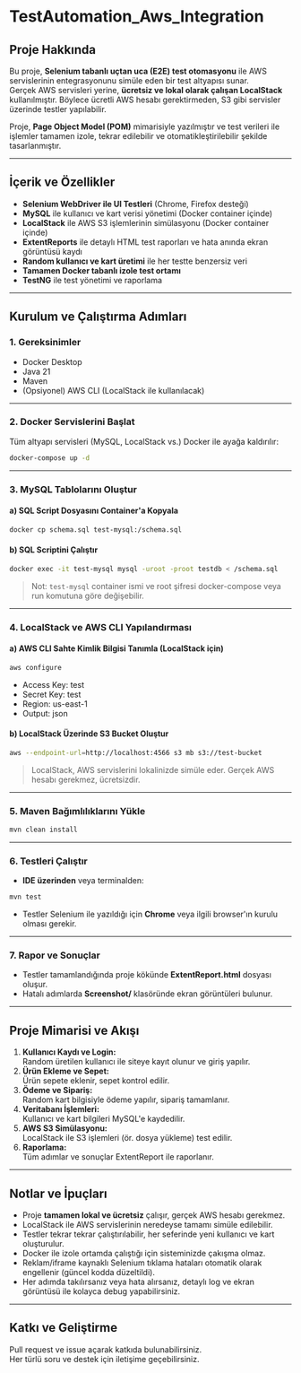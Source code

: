 # TestAutomation_Aws_Integration

## Proje Hakkında

Bu proje, **Selenium tabanlı uçtan uca (E2E) test otomasyonu** ile AWS servislerinin entegrasyonunu simüle eden bir test altyapısı sunar.  
Gerçek AWS servisleri yerine, **ücretsiz ve lokal olarak çalışan LocalStack** kullanılmıştır. Böylece ücretli AWS hesabı gerektirmeden, S3 gibi servisler üzerinde testler yapılabilir.

Proje, **Page Object Model (POM)** mimarisiyle yazılmıştır ve test verileri ile işlemler tamamen izole, tekrar edilebilir ve otomatikleştirilebilir şekilde tasarlanmıştır.

---

## İçerik ve Özellikler

- **Selenium WebDriver ile UI Testleri** (Chrome, Firefox desteği)
- **MySQL** ile kullanıcı ve kart verisi yönetimi (Docker container içinde)
- **LocalStack** ile AWS S3 işlemlerinin simülasyonu (Docker container içinde)
- **ExtentReports** ile detaylı HTML test raporları ve hata anında ekran görüntüsü kaydı
- **Random kullanıcı ve kart üretimi** ile her testte benzersiz veri
- **Tamamen Docker tabanlı izole test ortamı**
- **TestNG** ile test yönetimi ve raporlama

---

## Kurulum ve Çalıştırma Adımları

### 1. Gereksinimler

- Docker Desktop
- Java 21
- Maven
- (Opsiyonel) AWS CLI (LocalStack ile kullanılacak)

---

### 2. Docker Servislerini Başlat

Tüm altyapı servisleri (MySQL, LocalStack vs.) Docker ile ayağa kaldırılır:
```sh
docker-compose up -d
```

---

### 3. MySQL Tablolarını Oluştur

#### a) SQL Script Dosyasını Container'a Kopyala
```sh
docker cp schema.sql test-mysql:/schema.sql
```

#### b) SQL Scriptini Çalıştır
```sh
docker exec -it test-mysql mysql -uroot -proot testdb < /schema.sql
```
> Not: `test-mysql` container ismi ve root şifresi docker-compose veya run komutuna göre değişebilir.

---

### 4. LocalStack ve AWS CLI Yapılandırması

#### a) AWS CLI Sahte Kimlik Bilgisi Tanımla (LocalStack için)
```sh
aws configure
```
- Access Key: test
- Secret Key: test
- Region: us-east-1
- Output: json

#### b) LocalStack Üzerinde S3 Bucket Oluştur
```sh
aws --endpoint-url=http://localhost:4566 s3 mb s3://test-bucket
```

> LocalStack, AWS servislerini lokalinizde simüle eder. Gerçek AWS hesabı gerekmez, ücretsizdir.

---

### 5. Maven Bağımlılıklarını Yükle

```sh
mvn clean install
```

---

### 6. Testleri Çalıştır

- **IDE üzerinden** veya terminalden:
```sh
mvn test
```
- Testler Selenium ile yazıldığı için **Chrome** veya ilgili browser'ın kurulu olması gerekir.

---

### 7. Rapor ve Sonuçlar

- Testler tamamlandığında proje kökünde **ExtentReport.html** dosyası oluşur.
- Hatalı adımlarda **Screenshot/** klasöründe ekran görüntüleri bulunur.

---

## Proje Mimarisi ve Akışı

1. **Kullanıcı Kaydı ve Login:**  
   Random üretilen kullanıcı ile siteye kayıt olunur ve giriş yapılır.
2. **Ürün Ekleme ve Sepet:**  
   Ürün sepete eklenir, sepet kontrol edilir.
3. **Ödeme ve Sipariş:**  
   Random kart bilgisiyle ödeme yapılır, sipariş tamamlanır.
4. **Veritabanı İşlemleri:**  
   Kullanıcı ve kart bilgileri MySQL'e kaydedilir.
5. **AWS S3 Simülasyonu:**  
   LocalStack ile S3 işlemleri (ör. dosya yükleme) test edilir.
6. **Raporlama:**  
   Tüm adımlar ve sonuçlar ExtentReport ile raporlanır.

---

## Notlar ve İpuçları

- Proje **tamamen lokal ve ücretsiz** çalışır, gerçek AWS hesabı gerekmez.
- LocalStack ile AWS servislerinin neredeyse tamamı simüle edilebilir.
- Testler tekrar tekrar çalıştırılabilir, her seferinde yeni kullanıcı ve kart oluşturulur.
- Docker ile izole ortamda çalıştığı için sisteminizde çakışma olmaz.
- Reklam/iframe kaynaklı Selenium tıklama hataları otomatik olarak engellenir (güncel kodda düzeltildi).
- Her adımda takılırsanız veya hata alırsanız, detaylı log ve ekran görüntüsü ile kolayca debug yapabilirsiniz.

---

## Katkı ve Geliştirme

Pull request ve issue açarak katkıda bulunabilirsiniz.  
Her türlü soru ve destek için iletişime geçebilirsiniz. 